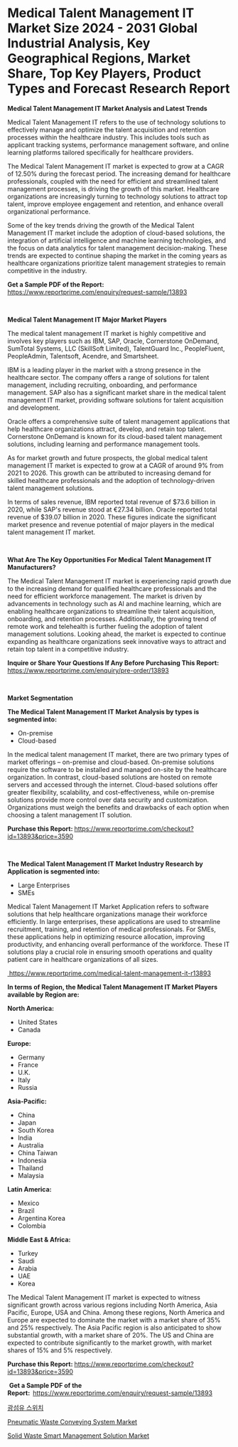 <p><h1>Medical Talent Management IT Market Size 2024 - 2031 Global Industrial Analysis, Key Geographical Regions, Market Share, Top Key Players, Product Types and Forecast Research Report</h1></p><p><strong>Medical Talent Management IT Market Analysis and Latest Trends</strong></p>
<p><p>Medical Talent Management IT refers to the use of technology solutions to effectively manage and optimize the talent acquisition and retention processes within the healthcare industry. This includes tools such as applicant tracking systems, performance management software, and online learning platforms tailored specifically for healthcare providers.</p><p>The Medical Talent Management IT market is expected to grow at a CAGR of 12.50% during the forecast period. The increasing demand for healthcare professionals, coupled with the need for efficient and streamlined talent management processes, is driving the growth of this market. Healthcare organizations are increasingly turning to technology solutions to attract top talent, improve employee engagement and retention, and enhance overall organizational performance.</p><p>Some of the key trends driving the growth of the Medical Talent Management IT market include the adoption of cloud-based solutions, the integration of artificial intelligence and machine learning technologies, and the focus on data analytics for talent management decision-making. These trends are expected to continue shaping the market in the coming years as healthcare organizations prioritize talent management strategies to remain competitive in the industry.</p></p>
<p><strong>Get a Sample PDF of the Report:&nbsp;</strong> <a href="https://www.reportprime.com/enquiry/request-sample/13893">https://www.reportprime.com/enquiry/request-sample/13893</a></p>
<p>&nbsp;</p>
<p><strong>Medical Talent Management IT Major Market Players</strong></p>
<p><p>The medical talent management IT market is highly competitive and involves key players such as IBM, SAP, Oracle, Cornerstone OnDemand, SumTotal Systems, LLC (SkillSoft Limited), TalentGuard Inc., PeopleFluent, PeopleAdmin, Talentsoft, Acendre, and Smartsheet.</p><p>IBM is a leading player in the market with a strong presence in the healthcare sector. The company offers a range of solutions for talent management, including recruiting, onboarding, and performance management. SAP also has a significant market share in the medical talent management IT market, providing software solutions for talent acquisition and development.</p><p>Oracle offers a comprehensive suite of talent management applications that help healthcare organizations attract, develop, and retain top talent. Cornerstone OnDemand is known for its cloud-based talent management solutions, including learning and performance management tools.</p><p>As for market growth and future prospects, the global medical talent management IT market is expected to grow at a CAGR of around 9% from 2021 to 2026. This growth can be attributed to increasing demand for skilled healthcare professionals and the adoption of technology-driven talent management solutions.</p><p>In terms of sales revenue, IBM reported total revenue of $73.6 billion in 2020, while SAP's revenue stood at €27.34 billion. Oracle reported total revenue of $39.07 billion in 2020. These figures indicate the significant market presence and revenue potential of major players in the medical talent management IT market.</p></p>
<p>&nbsp;</p>
<p><strong>What Are The Key Opportunities For Medical Talent Management IT Manufacturers?</strong></p>
<p><p>The Medical Talent Management IT market is experiencing rapid growth due to the increasing demand for qualified healthcare professionals and the need for efficient workforce management. The market is driven by advancements in technology such as AI and machine learning, which are enabling healthcare organizations to streamline their talent acquisition, onboarding, and retention processes. Additionally, the growing trend of remote work and telehealth is further fueling the adoption of talent management solutions. Looking ahead, the market is expected to continue expanding as healthcare organizations seek innovative ways to attract and retain top talent in a competitive industry.</p></p>
<p><strong>Inquire or Share Your Questions If Any Before Purchasing This Report:</strong> <a href="https://www.reportprime.com/enquiry/pre-order/13893">https://www.reportprime.com/enquiry/pre-order/13893</a></p>
<p>&nbsp;</p>
<p><strong>Market Segmentation</strong></p>
<p><strong>The Medical Talent Management IT Market Analysis by types is segmented into:</strong></p>
<p><ul><li>On-premise</li><li>Cloud-based</li></ul></p>
<p><p>In the medical talent management IT market, there are two primary types of market offerings – on-premise and cloud-based. On-premise solutions require the software to be installed and managed on-site by the healthcare organization. In contrast, cloud-based solutions are hosted on remote servers and accessed through the internet. Cloud-based solutions offer greater flexibility, scalability, and cost-effectiveness, while on-premise solutions provide more control over data security and customization. Organizations must weigh the benefits and drawbacks of each option when choosing a talent management IT solution.</p></p>
<p><strong>Purchase this Report:&nbsp;</strong><a href="https://www.reportprime.com/checkout?id=13893&price=3590">https://www.reportprime.com/checkout?id=13893&price=3590</a></p>
<p>&nbsp;</p>
<p><strong>The Medical Talent Management IT Market Industry Research by Application is segmented into:</strong></p>
<p><ul><li>Large Enterprises</li><li>SMEs</li></ul></p>
<p><p>Medical Talent Management IT Market Application refers to software solutions that help healthcare organizations manage their workforce efficiently. In large enterprises, these applications are used to streamline recruitment, training, and retention of medical professionals. For SMEs, these applications help in optimizing resource allocation, improving productivity, and enhancing overall performance of the workforce. These IT solutions play a crucial role in ensuring smooth operations and quality patient care in healthcare organizations of all sizes.</p></p>
<p><a href="https://www.reportprime.com/medical-talent-management-it-r13893">&nbsp;https://www.reportprime.com/medical-talent-management-it-r13893</a></p>
<p><strong>In terms of Region, the Medical Talent Management IT Market Players available by Region are:</strong></p>
<p>
    <p> <strong> North America: </strong>
        <ul>
            <li>United States</li>
            <li>Canada</li>
        </ul>
        </p> 
    <p> <strong> Europe: </strong>
        <ul>
            <li>Germany</li>
            <li>France</li>
            <li>U.K.</li>
            <li>Italy</li>
            <li>Russia</li>
        </ul>
        </p> 
    <p> <strong> Asia-Pacific: </strong>
        <ul>
            <li>China</li>
            <li>Japan</li>
            <li>South Korea</li>
            <li>India</li>
            <li>Australia</li>
            <li>China Taiwan</li>
            <li>Indonesia</li>
            <li>Thailand</li>
            <li>Malaysia</li>
        </ul>
        </p> 
    <p> <strong> Latin America: </strong>
        <ul>
            <li>Mexico</li>
            <li>Brazil</li>
            <li>Argentina Korea</li>
            <li>Colombia</li>
        </ul>
        </p> 
    <p> <strong> Middle East & Africa: </strong>
        <ul>
            <li>Turkey</li>
            <li>Saudi</li>
            <li>Arabia</li>
            <li>UAE</li>
            <li>Korea</li>
        </ul>
    </p>
    </p>
<p><p>The Medical Talent Management IT market is expected to witness significant growth across various regions including North America, Asia Pacific, Europe, USA and China. Among these regions, North America and Europe are expected to dominate the market with a market share of 35% and 25% respectively. The Asia Pacific region is also anticipated to show substantial growth, with a market share of 20%. The US and China are expected to contribute significantly to the market growth, with market shares of 15% and 5% respectively.</p></p>
<p><strong>Purchase this Report: </strong><a href="https://www.reportprime.com/checkout?id=13893&price=3590">https://www.reportprime.com/checkout?id=13893&price=3590</a></p>
<p>&nbsp;<strong>Get a Sample PDF of the Report:&nbsp;&nbsp;</strong><a href="https://www.reportprime.com/enquiry/request-sample/13893">https://www.reportprime.com/enquiry/request-sample/13893</a></p>
<p><strong></strong></p>
<p><p><a href="https://github.com/KellyLyncyh543964/Market-Research-Report-List-2/blob/main/8685972122817.md">광섬유 스위치</a></p><p><a href="https://view.publitas.com/reportprime-1/future-trends-in-global-pneumatic-waste-conveying-system-market-market-insights-and-analysis-from-2024-to-2031-in-172-pages/">Pneumatic Waste Conveying System Market</a></p><p><a href="https://view.publitas.com/reportprime-1/global-solid-waste-smart-management-solution-market-size-is-expected-to-reach-at-a-cagr-of-4-2-and-this-report-covers-market-growth-trend-opportunity-and-forecast-2024-2031/">Solid Waste Smart Management Solution Market</a></p></p>